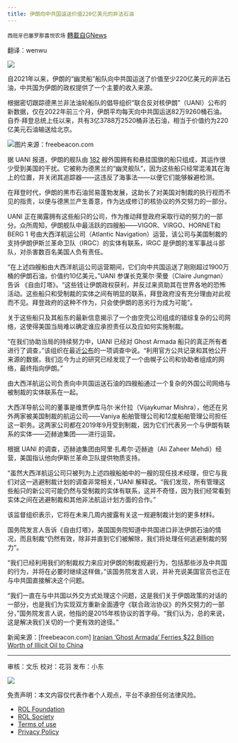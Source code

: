 ```yaml
---
title: 伊朗向中共国运送价值220亿美元的非法石油
---
```

`西班牙巴塞罗那喜悦农场` [轉載自GNews](https://gnews.org/zh-hans/2341916/)

翻译：wenwu

![](https://assets.gnews.org/wp-content/uploads/2022/04/xin_png.001-1-1280x140-29.jpg)

自2021年以来，伊朗的“幽灵船”船队向中共国运送了价值至少220亿美元的非法石油，中共国为伊朗的政权提供了一个主要的收入来源。

根据密切跟踪德黑兰非法油轮船队的倡导组织“联合反对核伊朗”（UANI）公布的新数据，仅在2022年前三个月，伊朗平均每天向中共国运送82万9260桶石油。自乔·拜登总统上任以来，共有3亿3788万2520桶非法石油，相当于价值约为220亿美元石油输送给北京。

![](https://assets.gnews.org/wp-content/uploads/2022/04/image-1623.png)图片来源：freebeacon.com

据 UANI 报道，伊朗的舰队由 [182](https://www.unitedagainstnucleariran.com/blog/stop-hop-ii-ghost-armada-grows) 艘外国拥有和悬挂国旗的船只组成，其运作很少受到美国的干扰。它被称为德黑兰的“幽灵舰队”，因为这些船只经常混淆其在海上的位置，并关闭其追踪器——这违反了海事法——以便它们能够躲避检测。

在拜登时代，伊朗的黑市石油贸易蓬勃发展，这助长了对美国对制裁的执行视而不见的指责，以便与德黑兰产生善意，作为达成修订的核协议的外交努力的一部分。

UANI 正在揭露拥有这些船只的公司，作为推动拜登政府采取行动的努力的一部分。众所周知，伊朗舰队中最活跃的四艘船——VIGOR、VIRGO、HORNET和BERG 1 号由大西洋航运公司（Atlantic Navigation）运营，该公司与美国制裁的支持伊朗伊斯兰革命卫队（IRGC）的实体有联系，IRGC 是伊朗的准军事战斗部队，对杀害数百名美国人负有责任。

“在上述四艘船由大西洋航运公司运营期间，它们向中共国运送了刚刚超过1900万桶的伊朗石油，价值约10亿美元，”UANI 参谋长克莱尔·荣曼（Claire Jungman）告诉 《自由灯塔》。“这些钱让伊朗政权获利，并反过来资助其在世界各地的恐怖活动。这些船只和受制裁的实体之间有明显的联系，拜登政府没有充分理由对此视而不见。拜登政府的这种不作为，只会使伊朗的恶劣行为成为可能”。

关于这些船只及其船东的最新信息揭示了一个由空壳公司组成的错综复杂的公司网络，这使得美国当局难以确定谁应承担责任以及应如何实施制裁。

“在我们协助当局的持续努力中，UANI 已经对 Ghost Armada 船只的真正所有者进行了调查，”该组织在最近[公布](https://www.unitedagainstnucleariran.com/blog/march-2022-iran-tanker-tracking)的一项调查中说。“利用官方公共记录和其他公开来源的数据，我们迄今为止的研究已经发现了一个由幌子公司和协助者组成的网络，最终指向伊朗。”

由大西洋航运公司负责向中共国运送石油的四艘船通过一个复杂的外国公司网络与被制裁的实体联系在一起。

大西洋导航公司的董事是维贾伊库马尔·米什拉（Vijaykumar Mishra），他还在另外两家被美国制裁的航运公司——Vaniya 船舶管理公司和12度船舶管理公司担任这一职务。这两家公司都在2019年9月受到制裁，因为它们代表另一个与伊朗有联系的实体——迈赫迪集团——进行运营。

根据 UANI 的调查，迈赫迪集团由阿里·扎希尔·迈赫迪（Ali Zaheer Mehdi）经营，美国指认他向伊斯兰革命卫队提供物质支持。

“虽然大西洋航运公司只被列为上述四艘船舶中的一艘的现任技术经理，但它与我们对这一逃避制裁计划的调查非常相关，”UANI 解释说。“我们发现，所有管理这些船只的新公司可能仍然与受制裁的实体有联系，这并不奇怪，因为我们经常看到实体之间在逃避制裁和其他非法航运计划方面的合作。”

该监督组织表示，它将在未来几周内披露有关这一规避制裁计划的更多材料。

国务院发言人告诉《自由灯塔》，美国国务院知道中共国进口非法伊朗石油的情况，而且制裁“仍然有效，除非并直到它们被解除，我们将处理任何逃避制裁的努力”。

“我们已经利用我们的制裁权力来应对伊朗的制裁规避行为，包括那些涉及中共国的行为，并将在必要时继续这样做，”该国务院发言人说，并补充说美国官员也正在与中共国直接解决这个问题。

“我们一直在与中共国以外交方式处理这个问题，这是我们关于伊朗政策的对话的一部分，也是我们为实现双方重新全面遵守《联合政治协议》的外交努力的一部分，”国务院发言人说，他指的是2015年核协议的首字母。“我们认为，总的来说，这是解决我们关切的一个更有效的途径。”

新闻来源：[freebeacon.com] [Iranian ‘Ghost Armada’ Ferries $22 Billion Worth of Illicit Oil to China](https://freebeacon.com/national-security/iranian-ghost-armada-ferries-22-billion-worth-of-illicit-oil-to-china/)

* * *

审核：文乐
校对：花羽
发布：小东

![](https://assets.gnews.org/wp-content/uploads/2022/04/GNEWS_CH.-1-3-1-22.jpeg)

 

免责声明：本文内容仅代表作者个人观点，平台不承担任何法律风险。

- [ROL Foundation](https://rolfoundation.org/)
- [ROL Society](https://rolsociety.org/)
- [Terms of use](https://gnews.org/terms-of-use-3/)
- [Privacy Policy](https://gnews.org/privacy-policy/)
